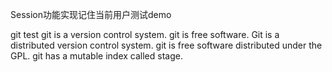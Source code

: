 Session功能实现记住当前用户测试demo

git test
git is a version control system.
git is free software.
Git is a distributed version control system.
git is free software distributed under the GPL.
git has a mutable index called stage.
